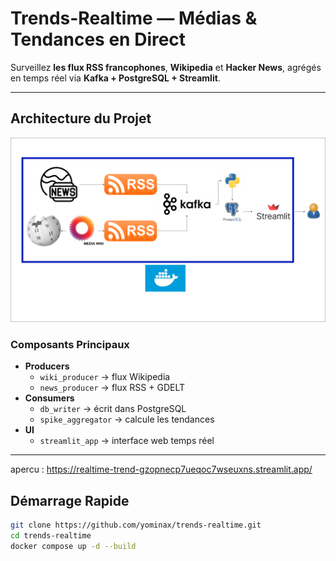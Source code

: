#  Trends-Realtime — Médias & Tendances en Direct

Surveillez **les flux RSS francophones**, **Wikipedia** et **Hacker News**, agrégés en temps réel via **Kafka + PostgreSQL + Streamlit**.

---

##  Architecture du Projet
![Architecture](images/architecturetrendsrealtime.png)


### Composants Principaux
- **Producers**
  - `wiki_producer` → flux Wikipedia
  - `news_producer` → flux RSS + GDELT
- **Consumers**
  - `db_writer` → écrit dans PostgreSQL
  - `spike_aggregator` → calcule les tendances
- **UI**
  - `streamlit_app` → interface web temps réel

---
apercu : https://realtime-trend-gzopnecp7ueqoc7wseuxns.streamlit.app/
##  Démarrage Rapide

```bash
git clone https://github.com/yominax/trends-realtime.git
cd trends-realtime
docker compose up -d --build
 
